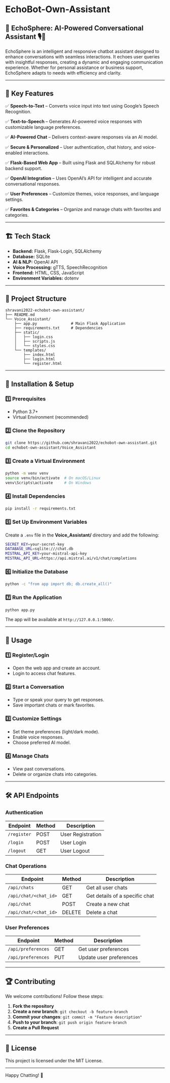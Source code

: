 # EchoBot-Own-Assistant

## 🚀 EchoSphere: AI-Powered Conversational Assistant 🎙️💬

EchoSphere is an intelligent and responsive chatbot assistant designed to enhance conversations with seamless interactions. It echoes user queries with insightful responses, creating a dynamic and engaging communication experience. Whether for personal assistance or business support, EchoSphere adapts to needs with efficiency and clarity.

---

## 🌟 Key Features

✅ **Speech-to-Text** – Converts voice input into text using Google’s Speech Recognition.

✅ **Text-to-Speech** – Generates AI-powered voice responses with customizable language preferences.

✅ **AI-Powered Chat** – Delivers context-aware responses via an AI model.

✅ **Secure & Personalized** – User authentication, chat history, and voice-enabled interactions.

✅ **Flask-Based Web App** – Built using Flask and SQLAlchemy for robust backend support.

✅ **OpenAI Integration** – Uses OpenAI’s API for intelligent and accurate conversational responses.

✅ **User Preferences** – Customize themes, voice responses, and language settings.

✅ **Favorites & Categories** – Organize and manage chats with favorites and categories.

---

## 🏗️ Tech Stack

- **Backend:** Flask, Flask-Login, SQLAlchemy
- **Database:** SQLite
- **AI & NLP:** OpenAI API
- **Voice Processing:** gTTS, SpeechRecognition
- **Frontend:** HTML, CSS, JavaScript
- **Environment Variables:** dotenv

---

## 📂 Project Structure

```
shravani2022-echobot-own-assistant/
├── README.md
└── Voice_Assistant/
    ├── app.py               # Main Flask Application
    ├── requirements.txt     # Dependencies
    ├── static/
    │   ├── login.css
    │   ├── scripts.js
    │   └── styles.css
    └── templates/
        ├── index.html
        ├── login.html
        └── register.html
```

---

## 🔧 Installation & Setup

### 1️⃣ Prerequisites
- Python 3.7+
- Virtual Environment (recommended)

### 2️⃣ Clone the Repository
```bash
git clone https://github.com/shravani2022/echobot-own-assistant.git
cd echobot-own-assistant/Voice_Assistant
```

### 3️⃣ Create a Virtual Environment
```bash
python -m venv venv
source venv/bin/activate  # On macOS/Linux
venv\Scripts\activate     # On Windows
```

### 4️⃣ Install Dependencies
```bash
pip install -r requirements.txt
```

### 5️⃣ Set Up Environment Variables
Create a `.env` file in the **Voice_Assistant/** directory and add the following:
```bash
SECRET_KEY=your-secret-key
DATABASE_URL=sqlite:///chat.db
MISTRAL_API_KEY=your-mistral-api-key
MISTRAL_API_URL=https://api.mistral.ai/v1/chat/completions
```

### 6️⃣ Initialize the Database
```bash
python -c "from app import db; db.create_all()"
```

### 7️⃣ Run the Application
```bash
python app.py
```
The app will be available at `http://127.0.0.1:5000/`.

---

## 🚀 Usage

### **1️⃣ Register/Login**
- Open the web app and create an account.
- Login to access chat features.

### **2️⃣ Start a Conversation**
- Type or speak your query to get responses.
- Save important chats or mark favorites.

### **3️⃣ Customize Settings**
- Set theme preferences (light/dark mode).
- Enable voice responses.
- Choose preferred AI model.

### **4️⃣ Manage Chats**
- View past conversations.
- Delete or organize chats into categories.

---

## 🛠️ API Endpoints

### **Authentication**
| Endpoint       | Method | Description        |
|---------------|--------|--------------------|
| `/register`   | POST   | User Registration  |
| `/login`      | POST   | User Login        |
| `/logout`     | GET    | User Logout       |

### **Chat Operations**
| Endpoint               | Method | Description                     |
|------------------------|--------|---------------------------------|
| `/api/chats`          | GET    | Get all user chats             |
| `/api/chat/<chat_id>` | GET    | Get details of a specific chat |
| `/api/chat`           | POST   | Create a new chat              |
| `/api/chat/<chat_id>` | DELETE | Delete a chat                  |

### **User Preferences**
| Endpoint             | Method | Description                         |
|----------------------|--------|-------------------------------------|
| `/api/preferences`  | GET    | Get user preferences               |
| `/api/preferences`  | PUT    | Update user preferences            |

---

## 🏆 Contributing

We welcome contributions! Follow these steps:
1. **Fork the repository**
2. **Create a new branch**: `git checkout -b feature-branch`
3. **Commit your changes**: `git commit -m "Feature description"`
4. **Push to your branch**: `git push origin feature-branch`
5. **Create a Pull Request**

---

## 📜 License

This project is licensed under the MIT License.

---

Happy Chatting! 🚀

